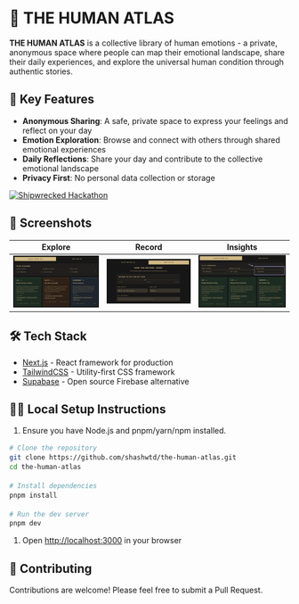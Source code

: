 # 💟 THE HUMAN ATLAS

**THE HUMAN ATLAS** is a collective library of human emotions - a private, anonymous space where people can map their emotional landscape, share their daily experiences, and explore the universal human condition through authentic stories.

## 🌟 Key Features

- **Anonymous Sharing**: A safe, private space to express your feelings and reflect on your day
- **Emotion Exploration**: Browse and connect with others through shared emotional experiences
- **Daily Reflections**: Share your day and contribute to the collective emotional landscape
- **Privacy First**: No personal data collection or storage

[![Shipwrecked Hackathon](https://hc-cdn.hel1.your-objectstorage.com/s/v3/739361f1d440b17fc9e2f74e49fc185d86cbec14_badge.png)](https://shipwrecked.hackclub.com/?t=ghrm)

## 📱 Screenshots

| Explore | Record | Insights |
|---------|---------|----------|
| ![Explore View](public/screenshots/explore.png) | ![Record View](public/screenshots/record.png) | ![Insights View](public/screenshots/insights.png) |

## 🛠️ Tech Stack

- [Next.js](https://nextjs.org/) - React framework for production
- [TailwindCSS](https://tailwindcss.com/) - Utility-first CSS framework
- [Supabase](https://supabase.com) - Open source Firebase alternative

## 🧑‍💻 Local Setup Instructions

1. Ensure you have Node.js and pnpm/yarn/npm installed.

```bash
# Clone the repository
git clone https://github.com/shashwtd/the-human-atlas.git
cd the-human-atlas

# Install dependencies
pnpm install

# Run the dev server
pnpm dev
```

1. Open [http://localhost:3000](http://localhost:3000) in your browser

## 🤝 Contributing

Contributions are welcome! Please feel free to submit a Pull Request.

